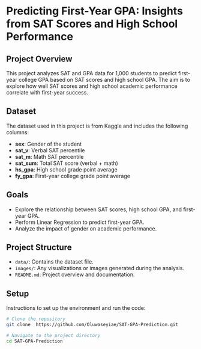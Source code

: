 # Predicting First-Year GPA: Insights from SAT Scores and High School Performance

## Project Overview
This project analyzes SAT and GPA data for 1,000 students to predict first-year college GPA based on SAT scores and high school GPA. The aim is to explore how well SAT scores and high school academic performance correlate with first-year success.

## Dataset
The dataset used in this project is from Kaggle and includes the following columns:
- **sex**: Gender of the student
- **sat_v**: Verbal SAT percentile
- **sat_m**: Math SAT percentile
- **sat_sum**: Total SAT score (verbal + math)
- **hs_gpa**: High school grade point average
- **fy_gpa**: First-year college grade point average

## Goals
- Explore the relationship between SAT scores, high school GPA, and first-year GPA.
- Perform Linear Regression to predict first-year GPA.
- Analyze the impact of gender on academic performance.

## Project Structure
- `data/`: Contains the dataset file.
- `images/`: Any visualizations or images generated during the analysis.
- `README.md`: Project overview and documentation.


## Setup
Instructions to set up the environment and run the code:

```bash
# Clone the repository
git clone  https://github.com/Oluwaseyiae/SAT-GPA-Prediction.git

# Navigate to the project directory
cd SAT-GPA-Prediction

